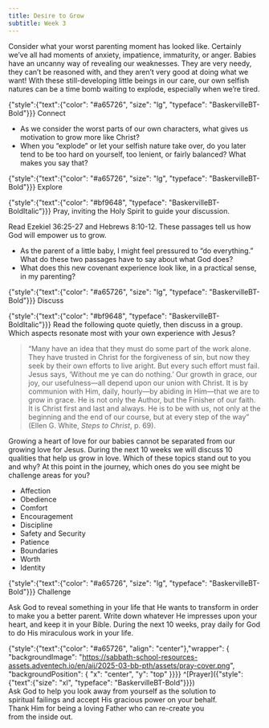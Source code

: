```yaml
---
title: Desire to Grow
subtitle: Week 3
---
```


Consider what your worst parenting moment has looked like. Certainly we’ve all had moments of anxiety, impatience, immaturity, or anger. Babies have an uncanny way of revealing our weaknesses. They are very needy, they can’t be reasoned with, and they aren’t very good at doing what we want! With these still-developing little beings in our care, our own selfish natures can be a time bomb waiting to explode, especially when we’re tired.

{"style":{"text":{"color": "#a65726", "size": "lg", "typeface": "BaskervilleBT-Bold"}}}
Connect

+ As we consider the worst parts of our own characters, what gives us motivation to grow more like Christ?
+ When you “explode” or let your selfish nature take over, do you later tend to be too hard on yourself, too lenient, or fairly balanced? What makes you say that?

{"style":{"text":{"color": "#a65726", "size": "lg", "typeface": "BaskervilleBT-Bold"}}}
Explore

{"style":{"text":{"color": "#bf9648", "typeface": "BaskervilleBT-BoldItalic"}}}
Pray, inviting the Holy Spirit to guide your discussion.

Read Ezekiel 36:25-27 and Hebrews 8:10-12. These passages tell us how God will empower us to grow.

+ As the parent of a little baby, I might feel pressured to “do everything.” What do these two passages have to say about what God does?
+ What does this new covenant experience look like, in a practical sense, in my parenting?

{"style":{"text":{"color": "#a65726", "size": "lg", "typeface": "BaskervilleBT-Bold"}}}
Discuss

{"style":{"text":{"color": "#bf9648", "typeface": "BaskervilleBT-BoldItalic"}}}
Read the following quote quietly, then discuss in a group. Which aspects resonate most with your own experience with Jesus?

> “Many have an idea that they must do some part of the work alone. They have trusted in Christ for the forgiveness of sin, but now they seek by their own efforts to live aright. But every such effort must fail. Jesus says, ‘Without me ye can do nothing.’ Our growth in grace, our joy, our usefulness—all depend upon our union with Christ. It is by communion with Him, daily, hourly—by abiding in Him—that we are to grow in grace. He is not only the Author, but the Finisher of our faith. It is Christ first and last and always. He is to be with us, not only at the beginning and the end of our course, but at every step of the way” (Ellen G. White, _Steps to Christ_, p. 69).

Growing a heart of love for our babies cannot be separated from our growing love for Jesus. During the next 10 weeks we will discuss 10 qualities that help us grow in love. Which of these topics stand out to you and why? At this point in the journey, which ones do you see might be challenge areas for you?

- Affection
- Obedience
- Comfort
- Encouragement
- Discipline
- Safety and Security
- Patience
- Boundaries
- Worth
- Identity

{"style":{"text":{"color": "#a65726", "size": "lg", "typeface": "BaskervilleBT-Bold"}}}
Challenge

Ask God to reveal something in your life that He wants to transform in order to make you a better parent. Write down whatever He impresses upon your heart, and keep it in your Bible. During the next 10 weeks, pray daily for God to do His miraculous work in your life.

{"style":{"text":{"color": "#a65726", "align": "center"},"wrapper": { "backgroundImage": "https://sabbath-school-resources-assets.adventech.io/en/aij/2025-03-bb-pth/assets/pray-cover.png", "backgroundPosition": { "x": "center", "y": "top" }}}}
^[Prayer]({"style":{"text":{"size": "xl", "typeface": "BaskervilleBT-Bold"}}})\
Ask God to help you look away from yourself as the solution to\
spiritual failings and accept His gracious power on your behalf.\
Thank Him for being a loving Father who can re-create you\
from the inside out.